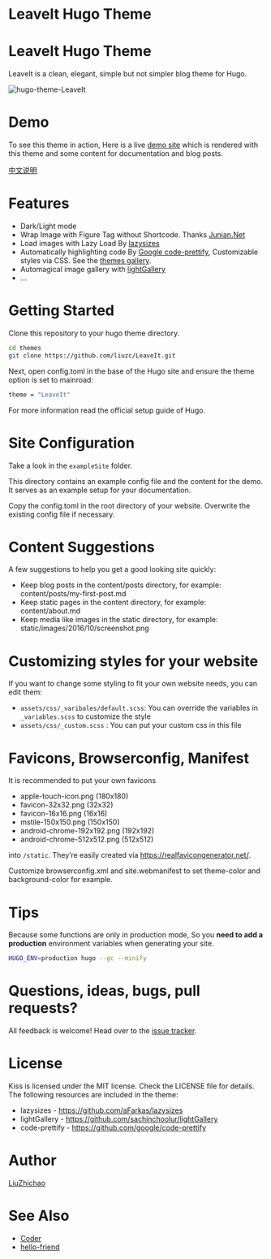 LeaveIt Hugo Theme
========================
LeaveIt Hugo Theme
========================
LeaveIt is a clean, elegant, simple but not simpler blog theme for Hugo. 

![hugo-theme-LeaveIt](https://raw.githubusercontent.com/liuzc/LeaveIt/master/images/screenshot.png)

# Demo
To see this theme in action,  Here is a live [demo site](https://liuzhichao.com) which is rendered with this theme and some content for documentation and blog posts.


[中文说明](https://liuzhichao.com/2018/hugo-theme-leaveit/)

# Features

* Dark/Light mode
* Wrap Image with Figure Tag without Shortcode. Thanks [Junian.Net](https://www.junian.net/hugo-image-figure-wrap/)
* Load images with Lazy Load By [lazysizes](https://github.com/aFarkas/lazysizes)
* Automatically highlighting code By [Google code-prettify](https://github.com/google/code-prettify), Customizable styles via CSS. See the [themes gallery](https://rawgit.com/google/code-prettify/master/styles/index.html).
* Automagical image gallery with [lightGallery](https://github.com/sachinchoolur/lightGallery)
* ...

# Getting Started
Clone this repository to your hugo theme directory.

```bash
cd themes
git clone https://github.com/liuzc/LeaveIt.git
```

Next, open config.toml in the base of the Hugo site and ensure the theme option is set to mainroad:
```bash
theme = "LeaveIt"
```
For more information read the official setup guide of Hugo.

# Site Configuration
Take a look in the `exampleSite` folder.

This directory contains an example config file and the content for the demo. It serves as an example setup for your documentation.

Copy the config.toml in the root directory of your website. Overwrite the existing config file if necessary.

# Content Suggestions

A few suggestions to help you get a good looking site quickly:

* Keep blog posts in the content/posts directory, for example: content/posts/my-first-post.md
* Keep static pages in the content directory, for example: content/about.md
* Keep media like images in the static directory, for example: static/images/2016/10/screenshot.png

# Customizing styles for your website

If you want to change some styling to fit your own website needs, you can edit them:

* `assets/css/_varibales/default.scss`:  You can override the variables in `_variables.scss` to customize the style
* `assets/css/_custom.scss` :  You can put your custom css in this file

# Favicons, Browserconfig, Manifest

It is recommended to put your own favicons

* apple-touch-icon.png (180x180)
* favicon-32x32.png (32x32)
* favicon-16x16.png (16x16)
* mstile-150x150.png (150x150)
* android-chrome-192x192.png (192x192)
* android-chrome-512x512.png (512x512)

into `/static`. They’re easily created via https://realfavicongenerator.net/.

Customize browserconfig.xml and site.webmanifest to set theme-color and background-color for example.

# Tips
Because some functions are only in production mode, So you **need to add a production** environment variables when generating your site.
```bash
HUGO_ENV=production hugo --gc --minify
```

# Questions, ideas, bugs, pull requests?
All feedback is welcome! Head over to the [issue tracker](https://github.com/liuzc/LeaveIt/issues).

# License
Kiss is licensed under the MIT license. Check the LICENSE file for details.
The following resources are included in the theme:

* lazysizes - https://github.com/aFarkas/lazysizes
* lightGallery - https://github.com/sachinchoolur/lightGallery
* code-prettify - https://github.com/google/code-prettify

# Author
[LiuZhichao](https://github.com/liuzc)

# See Also

* [Coder](https://themes.gohugo.io/hugo-coder/)
* [hello-friend](https://themes.gohugo.io/hugo-theme-hello-friend/)